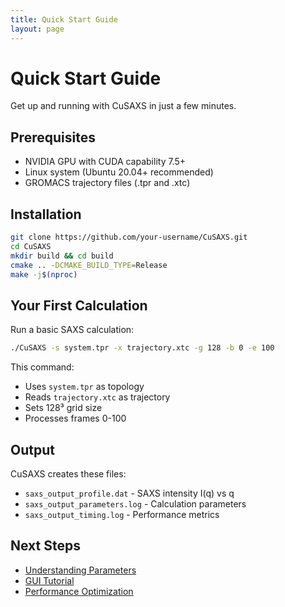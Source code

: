 ```yaml
---
title: Quick Start Guide
layout: page
---
```


# Quick Start Guide

Get up and running with CuSAXS in just a few minutes.

## Prerequisites

- NVIDIA GPU with CUDA capability 7.5+
- Linux system (Ubuntu 20.04+ recommended)
- GROMACS trajectory files (.tpr and .xtc)

## Installation

```bash
git clone https://github.com/your-username/CuSAXS.git
cd CuSAXS
mkdir build && cd build
cmake .. -DCMAKE_BUILD_TYPE=Release
make -j$(nproc)
```

## Your First Calculation

Run a basic SAXS calculation:

```bash
./CuSAXS -s system.tpr -x trajectory.xtc -g 128 -b 0 -e 100
```

This command:
- Uses `system.tpr` as topology
- Reads `trajectory.xtc` as trajectory
- Sets 128³ grid size
- Processes frames 0-100

## Output

CuSAXS creates these files:
- `saxs_output_profile.dat` - SAXS intensity I(q) vs q
- `saxs_output_parameters.log` - Calculation parameters
- `saxs_output_timing.log` - Performance metrics

## Next Steps

- [Understanding Parameters](parameters/)
- [GUI Tutorial](gui-tutorial/)
- [Performance Optimization](performance/)